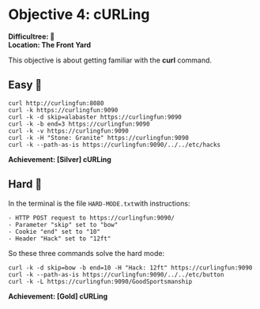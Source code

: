 # Objective 4: cURLing

**Difficultree: 🎄**  
**Location: The Front Yard**

This objective is about getting familiar with the **curl** command.

## Easy 🥈
```
curl http://curlingfun:8080
curl -k https://curlingfun:9090
curl -k -d skip=alabaster https://curlingfun:9090
curl -k -b end=3 https://curlingfun:9090
curl -k -v https://curlingfun:9090
curl -k -H "Stone: Granite" https://curlingfun:9090
curl -k --path-as-is https://curlingfun:9090/../../etc/hacks
```
**Achievement: [Silver] cURLing**

## Hard 🥇
In the terminal is the file `HARD-MODE.txt`with instructions:
```
- HTTP POST request to https://curlingfun:9090/
- Parameter "skip" set to "bow"
- Cookie "end" set to "10"
- Header "Hack" set to "12ft"
```
So these three commands solve the hard mode:
```
curl -k -d skip=bow -b end=10 -H "Hack: 12ft" https://curlingfun:9090
curl -k --path-as-is https://curlingfun:9090/../../etc/button
curl -k -L https://curlingfun:9090/GoodSportsmanship
```

**Achievement: [Gold] cURLing**
<!--stackedit_data:
eyJoaXN0b3J5IjpbLTIwMzY0NjExOTRdfQ==
-->